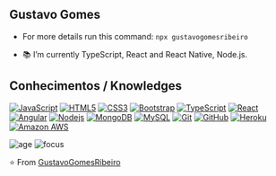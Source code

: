 ## Gustavo Gomes

- For more details run this command: `npx gustavogomesribeiro`

- :books: I’m currently TypeScript, React and React Native, Node.js.
<!--
- :computer: Techs:   <img height="20" src="https://raw.githubusercontent.com/github/explore/80688e429a7d4ef2fca1e82350fe8e3517d3494d/topics/react/react.png">  <img height="20" src="https://raw.githubusercontent.com/github/explore/80688e429a7d4ef2fca1e82350fe8e3517d3494d/topics/javascript/javascript.png"><img height="20" src="https://raw.githubusercontent.com/github/explore/80688e429a7d4ef2fca1e82350fe8e3517d3494d/topics/nodejs/nodejs.png"><img height="20" src="https://raw.githubusercontent.com/github/explore/80688e429a7d4ef2fca1e82350fe8e3517d3494d/topics/arduino/arduino.png">
- :pushpin: Interests: UX, UI Design, Video Editing, Motion Graphics.-->

## Conhecimentos / Knowledges

[![JavaScript](https://img.shields.io/badge/-JavaScript-black?style=flat-square&logo=javascript&link=https://github.com/GustavoGomesRibeiro/)](https://github.com/GustavoGomesRibeiro/)
[![HTML5](https://img.shields.io/badge/-HTML5-E34F26?style=flat-square&logo=html5&logoColor=white&link=https://github.com/GustavoGomesRibeiro/)](https://github.com/GustavoGomesRibeiro/)
[![CSS3](https://img.shields.io/badge/-CSS3-1572B6?style=flat-square&logo=css3&link=https://github.com/GustavoGomesRibeiro/)](https://github.com/GustavoGomesRibeiro/)
[![Bootstrap](https://img.shields.io/badge/-Bootstrap-563D7C?style=flat-square&logo=bootstrap&link=https://github.com/GustavoGomesRibeiro/)](https://github.com/GustavoGomesRibeiro/)
[![TypeScript](https://img.shields.io/badge/-TypeScript-black?style=flat-square&logo=react&link=https://github.com/GustavoGomesRibeiro/)](https://github.com/GustavoGomesRibeiro/)
[![React](https://img.shields.io/badge/-React-black?style=flat-square&logo=react&link=https://github.com/GustavoGomesRibeiro/)](https://github.com/GustavoGomesRibeiro/)
[![Angular](https://img.shields.io/badge/-Angular-DD0031?style=flat-square&logo=angular&link=https://github.com/GustavoGomesRibeiro/)](https://github.com/GustavoGomesRibeiro/)
[![Nodejs](https://img.shields.io/badge/-Nodejs-black?style=flat-square&logo=Node.js&link=https://github.com/GustavoGomesRibeiro/)](https://github.com/GustavoGomesRibeiro/)
[![MongoDB](https://img.shields.io/badge/-MongoDB-black?style=flat-square&logo=mongodb&link=https://github.com/GustavoGomesRibeiro/)](https://github.com/GustavoGomesRibeiro/)
[![MySQL](https://img.shields.io/badge/-MySQL-black?style=flat-square&logo=mysql&logoColor=white&link=https://github.com/GustavoGomesRibeiro/)](https://github.com/GustavoGomesRibeiro/)
[![Git](https://img.shields.io/badge/-Git-black?style=flat-square&logo=git&link=https://github.com/GustavoGomesRibeiro/)](https://github.com/GustavoGomesRibeiro/)
[![GitHub](https://img.shields.io/badge/-GitHub-181717?style=flat-square&logo=github&link=https://github.com/GustavoGomesRibeiro/)](https://github.com/GustavoGomesRibeiro/)
[![Heroku](https://img.shields.io/badge/-Heroku-430098?style=flat-square&logo=heroku&link=https://github.com/GustavoGomesRibeiro/)](https://github.com/GustavoGomesRibeiro/)
[![Amazon AWS](https://img.shields.io/badge/Amazon%20AWS-232F3E?style=flat-square&logo=amazon-aws&link=https://github.com/GustavoGomesRibeiro/)](https://github.com/GustavoGomesRibeiro/)


![age](https://img.shields.io/badge/age-22-blue)
![focus](https://img.shields.io/badge/focus-frontend-brightgreen)

<!-- [![Gustavo github stats](https://github-readme-stats.vercel.app/api?username=windard&show_icons=true)](https://github.com/GustavoGomesRibeiro) -->

⭐️ From [GustavoGomesRibeiro](https://github.com/GustavoGomesRibeiro)

